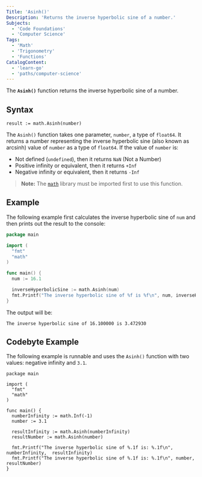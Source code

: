 ```yaml
---
Title: 'Asinh()'
Description: 'Returns the inverse hyperbolic sine of a number.'
Subjects:
  - 'Code Foundations'
  - 'Computer Science'
Tags:
  - 'Math'
  - 'Trigonometry'
  - 'Functions'
CatalogContent:
  - 'learn-go'
  - 'paths/computer-science'
---
```


The **`Asinh()`** function returns the inverse hyperbolic sine of a number.

## Syntax

```pseudo
result := math.Asinh(number)
```

The `Asinh()` function takes one parameter, `number`, a type of `float64`. It returns a number representing the inverse hyperbolic sine (also known as arcsinh) value of `number` as a type of `float64`. If the value of `number` is:

- Not defined (`undefined`), then it returns `NaN` (Not a Number)
- Positive infinity or equivalent, then it returns `+Inf`
- Negative infinity or equivalent, then it returns `-Inf`

> **Note:** The [`math`](https://www.codecademy.com/resources/docs/go/math-functions) library must be imported first to use this function.

## Example

The following example first calculates the inverse hyperbolic sine of `num` and then prints out the result to the console:

```go
package main

import (
  "fmt"
  "math"
)

func main() {
  num := 16.1

  inverseHyperbolicSine := math.Asinh(num)
  fmt.Printf("The inverse hyperbolic sine of %f is %f\n", num, inverseHyperbolicSine)
}
```

The output will be:

```shell
The inverse hyperbolic sine of 16.100000 is 3.472930
```

## Codebyte Example

The following example is runnable and uses the `Asinh()` function with two values: negative infinity and `3.1`.

```codebyte/golang
package main

import (
  "fmt"
  "math"
)

func main() {
  numberInfinity := math.Inf(-1)
  number := 3.1

  resultInfinity := math.Asinh(numberInfinity)
  resultNumber := math.Asinh(number)

  fmt.Printf("The inverse hyperbolic sine of %.1f is: %.1f\n", numberInfinity,  resultInfinity)
  fmt.Printf("The inverse hyperbolic sine of %.1f is: %.1f\n", number, resultNumber)
}
```
